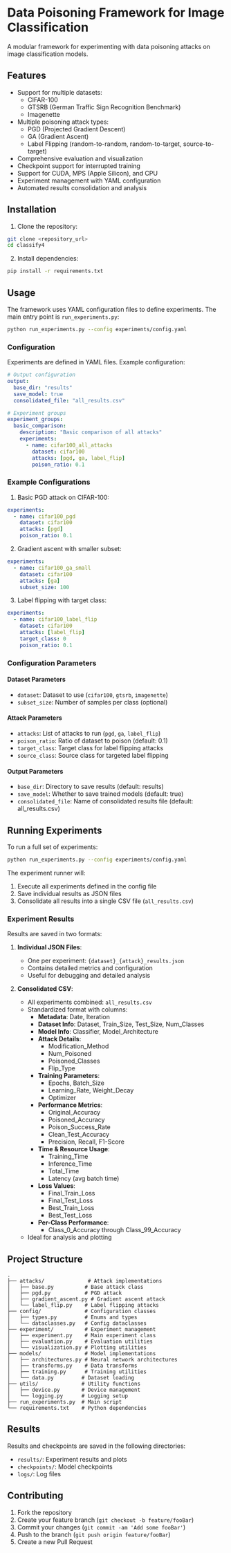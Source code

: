 # Data Poisoning Framework for Image Classification

A modular framework for experimenting with data poisoning attacks on image classification models.

## Features

- Support for multiple datasets:
  - CIFAR-100
  - GTSRB (German Traffic Sign Recognition Benchmark)
  - Imagenette
- Multiple poisoning attack types:
  - PGD (Projected Gradient Descent)
  - GA (Gradient Ascent)
  - Label Flipping (random-to-random, random-to-target, source-to-target)
- Comprehensive evaluation and visualization
- Checkpoint support for interrupted training
- Support for CUDA, MPS (Apple Silicon), and CPU
- Experiment management with YAML configuration
- Automated results consolidation and analysis

## Installation

1. Clone the repository:

```bash
git clone <repository_url>
cd classify4
```

2. Install dependencies:

```bash
pip install -r requirements.txt
```

## Usage

The framework uses YAML configuration files to define experiments. The main entry point is `run_experiments.py`:

```bash
python run_experiments.py --config experiments/config.yaml
```

### Configuration

Experiments are defined in YAML files. Example configuration:

```yaml
# Output configuration
output:
  base_dir: "results"
  save_model: true
  consolidated_file: "all_results.csv"

# Experiment groups
experiment_groups:
  basic_comparison:
    description: "Basic comparison of all attacks"
    experiments:
      - name: cifar100_all_attacks
        dataset: cifar100
        attacks: [pgd, ga, label_flip]
        poison_ratio: 0.1
```

### Example Configurations

1. Basic PGD attack on CIFAR-100:
```yaml
experiments:
  - name: cifar100_pgd
    dataset: cifar100
    attacks: [pgd]
    poison_ratio: 0.1
```

2. Gradient ascent with smaller subset:
```yaml
experiments:
  - name: cifar100_ga_small
    dataset: cifar100
    attacks: [ga]
    subset_size: 100
```

3. Label flipping with target class:
```yaml
experiments:
  - name: cifar100_label_flip
    dataset: cifar100
    attacks: [label_flip]
    target_class: 0
    poison_ratio: 0.1
```

### Configuration Parameters

#### Dataset Parameters
- `dataset`: Dataset to use (`cifar100`, `gtsrb`, `imagenette`)
- `subset_size`: Number of samples per class (optional)

#### Attack Parameters
- `attacks`: List of attacks to run (`pgd`, `ga`, `label_flip`)
- `poison_ratio`: Ratio of dataset to poison (default: 0.1)
- `target_class`: Target class for label flipping attacks
- `source_class`: Source class for targeted label flipping

#### Output Parameters
- `base_dir`: Directory to save results (default: results)
- `save_model`: Whether to save trained models (default: true)
- `consolidated_file`: Name of consolidated results file (default: all_results.csv)

## Running Experiments

To run a full set of experiments:

```bash
python run_experiments.py --config experiments/config.yaml
```

The experiment runner will:
1. Execute all experiments defined in the config file
2. Save individual results as JSON files
3. Consolidate all results into a single CSV file (`all_results.csv`)

### Experiment Results

Results are saved in two formats:

1. **Individual JSON Files**: 
   - One per experiment: `{dataset}_{attack}_results.json`
   - Contains detailed metrics and configuration
   - Useful for debugging and detailed analysis

2. **Consolidated CSV**:
   - All experiments combined: `all_results.csv`
   - Standardized format with columns:
     - **Metadata**: Date, Iteration
     - **Dataset Info**: Dataset, Train_Size, Test_Size, Num_Classes
     - **Model Info**: Classifier, Model_Architecture
     - **Attack Details**: 
       - Modification_Method
       - Num_Poisoned
       - Poisoned_Classes
       - Flip_Type
     - **Training Parameters**:
       - Epochs, Batch_Size
       - Learning_Rate, Weight_Decay
       - Optimizer
     - **Performance Metrics**:
       - Original_Accuracy
       - Poisoned_Accuracy
       - Poison_Success_Rate
       - Clean_Test_Accuracy
       - Precision, Recall, F1-Score
     - **Time & Resource Usage**:
       - Training_Time
       - Inference_Time
       - Total_Time
       - Latency (avg batch time)
     - **Loss Values**:
       - Final_Train_Loss
       - Final_Test_Loss
       - Best_Train_Loss
       - Best_Test_Loss
     - **Per-Class Performance**:
       - Class_0_Accuracy through Class_99_Accuracy
   - Ideal for analysis and plotting

## Project Structure

```
.
├── attacks/              # Attack implementations
│   ├── base.py          # Base attack class
│   ├── pgd.py           # PGD attack
│   ├── gradient_ascent.py # Gradient ascent attack
│   └── label_flip.py    # Label flipping attacks
├── config/              # Configuration classes
│   ├── types.py         # Enums and types
│   └── dataclasses.py   # Config dataclasses
├── experiment/          # Experiment management
│   ├── experiment.py    # Main experiment class
│   ├── evaluation.py    # Evaluation utilities
│   └── visualization.py # Plotting utilities
├── models/              # Model implementations
│   ├── architectures.py # Neural network architectures
│   ├── transforms.py    # Data transforms
│   ├── training.py      # Training utilities
│   └── data.py         # Dataset loading
├── utils/              # Utility functions
│   ├── device.py       # Device management
│   └── logging.py      # Logging setup
├── run_experiments.py  # Main script
└── requirements.txt    # Python dependencies
```

## Results

Results and checkpoints are saved in the following directories:

- `results/`: Experiment results and plots
- `checkpoints/`: Model checkpoints
- `logs/`: Log files

## Contributing

1. Fork the repository
2. Create your feature branch (`git checkout -b feature/fooBar`)
3. Commit your changes (`git commit -am 'Add some fooBar'`)
4. Push to the branch (`git push origin feature/fooBar`)
5. Create a new Pull Request
